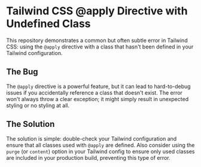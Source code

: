 # Tailwind CSS @apply Directive with Undefined Class

This repository demonstrates a common but often subtle error in Tailwind CSS: using the `@apply` directive with a class that hasn't been defined in your Tailwind configuration.

## The Bug

The `@apply` directive is a powerful feature, but it can lead to hard-to-debug issues if you accidentally reference a class that doesn't exist. The error won't always throw a clear exception; it might simply result in unexpected styling or no styling at all.

## The Solution

The solution is simple: double-check your Tailwind configuration and ensure that all classes used with `@apply` are defined.  Also consider using the `purge` (or `content`) option in your Tailwind config to ensure only used classes are included in your production build, preventing this type of error.